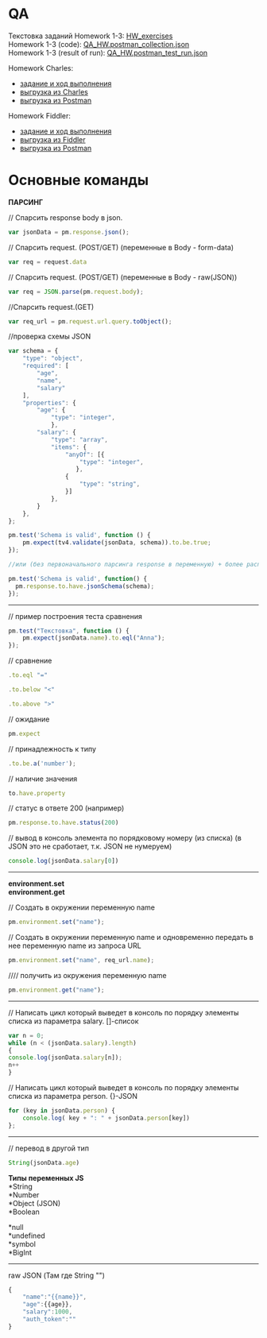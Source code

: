 # QA   
Текстовка заданий Homework 1-3: [HW_exercises](https://github.com/ItGroupAlex/Postman/blob/main/HW_QA/HW_exercises.txt "link")   
Homework 1-3 (code): [QA_HW.postman_collection.json](https://github.com/ItGroupAlex/Postman/blob/main/HW_QA/QA_HW.postman_collection.json "link")  
Homework 1-3 (result of run): [QA_HW.postman_test_run.json](https://github.com/ItGroupAlex/Postman/blob/main/HW_QA/QA_HW.postman_test_run.json "link")   

Homework Charles:   
* [задание и ход выполнения](https://github.com/ItGroupAlex/Postman/blob/main/Charles/Charles_QA_HW.md "link")     
* [выгрузка из Charles](https://github.com/ItGroupAlex/Postman/blob/main/Charles/Charles_HW_export.chls "link")
* [выгрузка из Postman](https://github.com/ItGroupAlex/Postman/blob/main/Charles/Charles.postman_collection.json "link")   

Homework Fiddler:   
* [задание и ход выполнения](https://github.com/ItGroupAlex/Postman/blob/main/Fiddler/Fiddler_QA_HW.md "link")     
* [выгрузка из Fiddler](https://github.com/ItGroupAlex/Postman/blob/main/Fiddler/Rules_HW_fiddler.farx "link")
* [выгрузка из Postman](https://github.com/ItGroupAlex/Postman/blob/main/Fiddler/Fiddler.postman_collection.json "link")    


# Основные команды

**ПАРСИНГ**

// Спарсить response body в json.  

``` js
var jsonData = pm.response.json();
```


// Спарсить request. (POST/GET) (переменные в Body - form-data)  

``` js 
var req = request.data
```


// Спарсить request. (POST/GET) (переменные в Body - raw(JSON))  

``` js
var req = JSON.parse(pm.request.body);
```

//Спарсить request.(GET)  

``` js
var req_url = pm.request.url.query.toObject();
```



//проверка схемы JSON   

``` js
var schema = {
    "type": "object",
    "required": [
        "age",
        "name",
        "salary"
    ],
    "properties": {
        "age": {
            "type": "integer",
            },
        "salary": {
            "type": "array",
            "items": {
                "anyOf": [{
                    "type": "integer",
                   },
                {
                    "type": "string",
                }]
            },
        }
    },
};

pm.test('Schema is valid', function () {
    pm.expect(tv4.validate(jsonData, schema)).to.be.true;
});

//или (без первоначального парсинга response в переменную) + более распианные ошибки   

pm.test('Schema is valid', function() {
  pm.response.to.have.jsonSchema(schema);
});

```
_______________________________________________________________________

// пример построения теста сравнения   

``` js
pm.test("Текстовка", function () {
    pm.expect(jsonData.name).to.eql("Anna");
});
```

// сравнение  
``` js
.to.eql "="
```
``` js
.to.below "<"  
```
``` js
.to.above ">"
```

// ожидание  
``` js
pm.expect
``` 

// принадлежность к типу  
``` js
.to.be.a('number');
```

// наличие значения  
``` js
to.have.property
```

// статус в ответе 200 (например)    
``` js
pm.response.to.have.status(200)
```  

// вывод в консоль элемента по порядковому номеру  (из списка)  (в JSON это не сработает, т.к. JSON не нумеруем)  
``` js
console.log(jsonData.salary[0])
```

_______________________________________________________________________

**environment.set**  
**environment.get**

// Создать в окружении переменную name  
``` js
pm.environment.set("name");
```

// Создать в окружении переменную name и одновременно передать в нее переменную name из запроса URL  
``` js
pm.environment.set("name", req_url.name);
```  

//// получить из окружения переменную name  
``` js
pm.environment.get("name");
```

_______________________________________________________________________

// Написать цикл который выведет в консоль по порядку элементы списка из параметра salary. []-список  
``` js
var n = 0;
while (n < (jsonData.salary).length) 
{
console.log(jsonData.salary[n]);
n++
}
```


// Написать цикл который выведет в консоль по порядку элементы списка из параметра person. {}-JSON  

``` js
for (key in jsonData.person) {
    console.log( key + ": " + jsonData.person[key])
};
```

_______________________________________________________________________

// перевод в другой тип  
``` js
String(jsonData.age)
```

**Типы переменных JS**  
*String  
*Number  
*Object (JSON)  
*Boolean  

*null  
*undefined  
*symbol  
*BigInt  
__________________________________________________________________________
raw JSON   (Там где String "")
``` js
{
    "name":"{{name}}",
    "age":{{age}},
    "salary":1000,
    "auth_token":""
}
